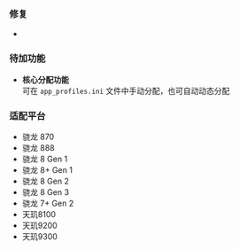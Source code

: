 ### 修复
-
 

### 待加功能
- **核心分配功能**  
  可在 `app_profiles.ini` 文件中手动分配，也可自动动态分配

### 适配平台
- 骁龙 870
- 骁龙 888
- 骁龙 8 Gen 1
- 骁龙 8+ Gen 1
- 骁龙 8 Gen 2
- 骁龙 8 Gen 3
- 骁龙 7+ Gen 2
- 天玑8100
- 天玑9200
- 天玑9300
